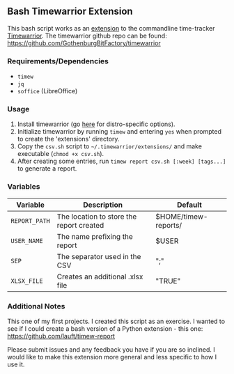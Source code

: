 ## Bash Timewarrior Extension
This bash script works as an [extension](https://timewarrior.net/docs/api/) to the commandline time-tracker [Timewarrior](https://timewarrior.net/). The timewarrior github repo can be found: https://github.com/GothenburgBitFactory/timewarrior

### Requirements/Dependencies
 - `timew`
 - `jq`
 - `soffice` (LibreOffice)

### Usage
1. Install timewarrior (go [here](https://timewarrior.net/docs/install/) for distro-specific options).
2. Initialize timewarrior by running `timew` and entering `yes` when prompted to create the 'extensions' directory.
3. Copy the `csv.sh` script to `~/.timewarrior/extensions/` and make executable (`chmod +x csv.sh`).
4. After creating some entries, run `timew report csv.sh [:week] [tags...]` to generate a report.

### Variables
|Variable|Description|Default|
|---|---|---|
|`REPORT_PATH`| The location to store the report created | $HOME/timew-reports/ |
|`USER_NAME`| The name prefixing the report | $USER|
|`SEP`| The separator used in the CSV | ";"|
|`XLSX_FILE`| Creates an additional .xlsx file | "TRUE"|


### Additional Notes
This one of my first projects. I created this script as an exercise. I wanted to see if I could create a bash version of a Python extension - this one: https://github.com/lauft/timew-report

Please submit issues and any feedback you have if you are so inclined. I would like to make this extension more general and less specific to how I use it.
